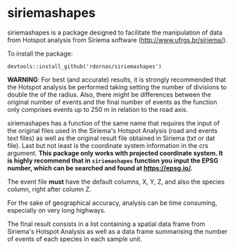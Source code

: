 # siriemashapes

siriemashapes is a package designed to facilitate the manipulation of data from Hotspot analysis from Siriema software (http://www.ufrgs.br/siriema/).

To install the package:

```
devtools::install_github('rdornas/siriemashapes')
```


**WARNING**: For best (and accurate) results, it is strongly recommended that the Hotspot analysis be performed taking setting the number of divisions to double the of the radius. Also, there might be differences between the original number of events and the final number of events as the function only comprises events up to 250 m in relation to the road axis.


siriemashapes has a function of the same name that requires the input of the original files used in the Siriema's Hotspot Analysis (road and events text files) as well as the original result file obtained in Siriema (txt or dat file). Last but not least is the coordinate system information in the crs argument. **This package only works with projected coordinate system. It is highly recommend that in `siriemashapes` function you input the EPSG number, which can be searched and found at https://epsg.io/.**

The event file **must** have the default columns, X, Y, Z, and also the species column, right after column Z.

For the sake of geographical accuracy, analysis can be time consuming, especially on very long highways.

The final result consists in a list containing a spatial data frame from Siriema's Hotspot Analysis as well as a data frame summarising the number of events of each species in each sample unit.
